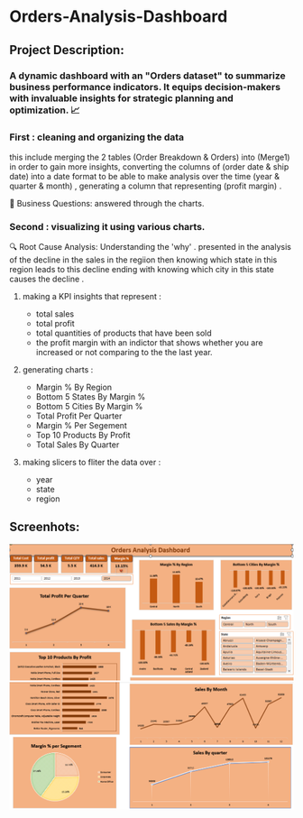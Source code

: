 # Orders-Analysis-Dashboard
## Project Description:
### A dynamic dashboard with an "Orders dataset"  to summarize business performance indicators. It equips decision-makers with invaluable insights for strategic planning and optimization. 📈
### First : cleaning  and organizing the data
 this include merging the 2 tables (Order Breakdown & Orders) into (Merge1) in order to gain more insights, converting the columns of (order date & ship date) into a date format to be able to make analysis over the time (year & quarter & month) , generating a column that representing (profit margin) .
 
   📌 Business Questions:
      answered through the charts.
      
### Second : visualizing it using various charts.
🔍 Root Cause Analysis: 
      Understanding the 'why' . 
      presented in the analysis of the decline in the sales in the regiion then knowing which state in this region leads to this decline ending with knowing which city in this state causes the decline .  
      
1) making a KPI insights that represent :
     - total sales 
     -  total profit
     -  total quantities of products that have been sold
     -  the profit margin with an indictor that shows whether you are increased or not comparing to the the last year.
2) generating charts : 
   - Margin % By Region
   - Bottom 5 States By Margin %
   - Bottom 5 Cities By Margin %
   - Total Profit Per Quarter
   - Margin % Per Segement
   - Top 10 Products By Profit
   - Total Sales By Quarter


     
3) making slicers to fliter the data over :
   - year
   - state
   - region
  
## Screenhots:
![login](https://github.com/Mohamed1Tork/orders-analysis-dashboard/blob/6dca79c2c47e57f2223ebde80d8aa5d4d4866d78/d1.png)
![login](https://github.com/Mohamed1Tork/orders-analysis-dashboard/blob/4a40de8513d16fea66b7ce58f1d8f9a319be5613/d2.png)
